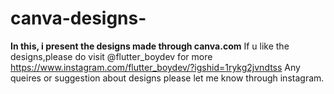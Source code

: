 # canva-designs-
**In this, i present the designs made through canva.com**
If u like the designs,please do visit @flutter_boydev for more
https://www.instagram.com/flutter_boydev/?igshid=1rykg2jvndtss
  Any queires or suggestion about designs please let me know through instagram.
